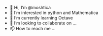 - 👋 Hi, I’m @moshtica
- 👀 I’m interested in python and Mathematica
- 🌱 I’m currently learning Octave
- 💞️ I’m looking to collaborate on ...
- 📫 How to reach me ...

<!---
moshtica/moshtica is a ✨ special ✨ repository because its `README.md` (this file) appears on your GitHub profile.
You can click the Preview link to take a look at your changes.
--->
